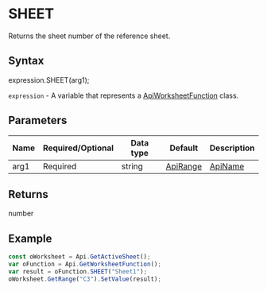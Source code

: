# SHEET

Returns the sheet number of the reference sheet.

## Syntax

expression.SHEET(arg1);

`expression` - A variable that represents a [ApiWorksheetFunction](../ApiWorksheetFunction.md) class.

## Parameters

| **Name** | **Required/Optional** | **Data type** | **Default** | **Description** |
| ------------- | ------------- | ------------- | ------------- | ------------- |
| arg1 | Required | string | [ApiRange](../../ApiRange/ApiRange.md) | [ApiName](../../ApiName/ApiName.md) |  | The name of a sheet or a reference for which the sheet number will be returned. If omitted the number of the sheet containing the function is returned. |

## Returns

number

## Example



```javascript
const oWorksheet = Api.GetActiveSheet(); 
var oFunction = Api.GetWorksheetFunction();
var result = oFunction.SHEET("Sheet1");
oWorksheet.GetRange("C3").SetValue(result);

```
